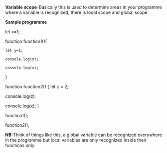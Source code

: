 **Variable scope**-Basically this is used to determine areas in your programme where a variable is recognized, there is local scope and global scope

**Sample programme**

let x=1;

function function1(){

    let y=1;

    console.log(y);

    console.log(x);
}

function function2() {
  let z = 2;

  console.log(z);

  console.log(x);
}

function1();

function2();


**NB**-Think of things like this, a global variable can be recognized everywhere in the programme but local variables are only recognized inside their functions only